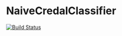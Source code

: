 # NaiveCredalClassifier

[![Build Status](https://github.com/BOB-henoik/NaiveCredalClassifier.jl/actions/workflows/CI.yml/badge.svg?branch=main)](https://github.com/BOB-henoik/NaiveCredalClassifier.jl/actions/workflows/CI.yml?query=branch%3Amain)
